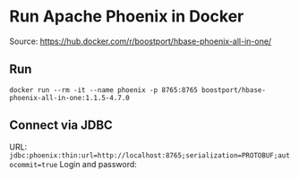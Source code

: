 # Run Apache Phoenix in Docker

Source: https://hub.docker.com/r/boostport/hbase-phoenix-all-in-one/

## Run
`docker run --rm -it --name phoenix -p 8765:8765 boostport/hbase-phoenix-all-in-one:1.1.5-4.7.0`

## Connect via JDBC
URL: `jdbc:phoenix:thin:url=http://localhost:8765;serialization=PROTOBUF;autocommit=true`
Login and password: <empty>
